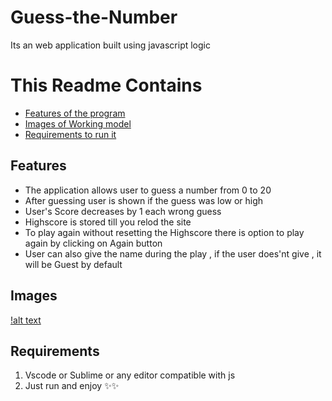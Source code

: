 # Guess-the-Number
Its an web application built using javascript logic  
# This Readme Contains
* [Features of the program](https://github.com/Avnish-Raut/Guess-the-Number/blob/master/README.md#features)
* [Images of Working model](https://github.com/Avnish-Raut/Guess-the-Number/blob/master/README.md#images)
* [Requirements to run it](https://github.com/Avnish-Raut/Guess-the-Number/blob/master/README.md#requirements)

## Features 
* The application allows user to guess a number from 0 to 20
* After guessing user is shown if the guess was low or high
* User's Score decreases by 1 each wrong guess
* Highscore is stored till you relod the site
* To play again without resetting the Highscore there is option to play again by clicking on Again button
* User can also give the name during the play , if the user does'nt give , it will be Guest by default

## Images
[!alt text](https://github.com/Avnish-Raut/Guess-the-Number/raw/master/images/1.JPG "Image 2")

## Requirements
1. Vscode or Sublime or any editor compatible with js 
2. Just run and enjoy ✨✨
